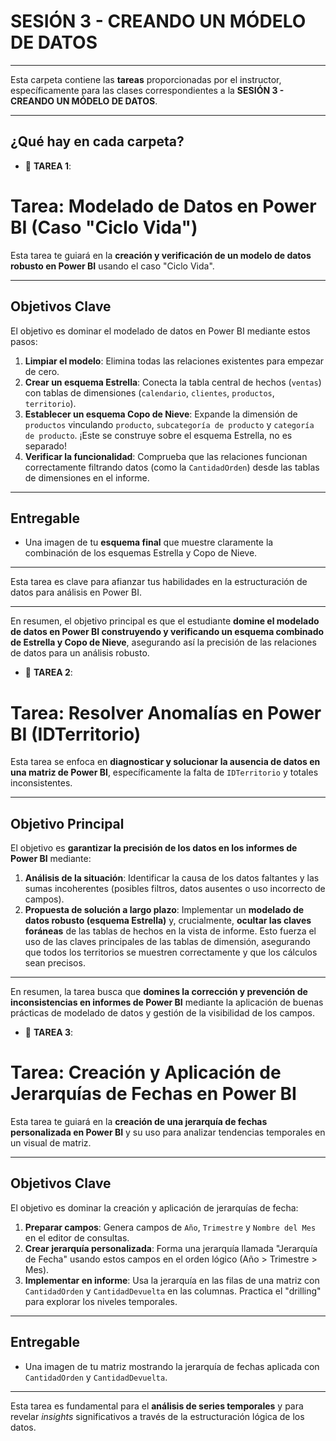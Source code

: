 # SESIÓN 3 - CREANDO UN MÓDELO DE DATOS

---

Esta carpeta contiene las **tareas** proporcionadas por el instructor, específicamente para las clases correspondientes a la **SESIÓN 3 - CREANDO UN MÓDELO DE DATOS**.

---

## ¿Qué hay en cada carpeta?

* 📁 **TAREA 1**:

# Tarea: Modelado de Datos en Power BI (Caso "Ciclo Vida")

Esta tarea te guiará en la **creación y verificación de un modelo de datos robusto en Power BI** usando el caso "Ciclo Vida".

---

## Objetivos Clave

El objetivo es dominar el modelado de datos en Power BI mediante estos pasos:

1.  **Limpiar el modelo**: Elimina todas las relaciones existentes para empezar de cero.
2.  **Crear un esquema Estrella**: Conecta la tabla central de hechos (`ventas`) con tablas de dimensiones (`calendario`, `clientes`, `productos`, `territorio`).
3.  **Establecer un esquema Copo de Nieve**: Expande la dimensión de `productos` vinculando `producto`, `subcategoría de producto` y `categoría de producto`. ¡Este se construye sobre el esquema Estrella, no es separado!
4.  **Verificar la funcionalidad**: Comprueba que las relaciones funcionan correctamente filtrando datos (como la `CantidadOrden`) desde las tablas de dimensiones en el informe.

---

## Entregable

* Una imagen de tu **esquema final** que muestre claramente la combinación de los esquemas Estrella y Copo de Nieve.

---

Esta tarea es clave para afianzar tus habilidades en la estructuración de datos para análisis en Power BI.

---

En resumen, el objetivo principal es que el estudiante **domine el modelado de datos en Power BI construyendo y verificando un esquema combinado de Estrella y Copo de Nieve**, asegurando así la precisión de las relaciones de datos para un análisis robusto.

* 📁 **TAREA 2**:

# Tarea: Resolver Anomalías en Power BI (IDTerritorio)

Esta tarea se enfoca en **diagnosticar y solucionar la ausencia de datos en una matriz de Power BI**, específicamente la falta de `IDTerritorio` y totales inconsistentes.

---

## Objetivo Principal

El objetivo es **garantizar la precisión de los datos en los informes de Power BI** mediante:

1.  **Análisis de la situación**: Identificar la causa de los datos faltantes y las sumas incoherentes (posibles filtros, datos ausentes o uso incorrecto de campos).
2.  **Propuesta de solución a largo plazo**: Implementar un **modelado de datos robusto (esquema Estrella)** y, crucialmente, **ocultar las claves foráneas** de las tablas de hechos en la vista de informe. Esto fuerza el uso de las claves principales de las tablas de dimensión, asegurando que todos los territorios se muestren correctamente y que los cálculos sean precisos.

---

En resumen, la tarea busca que **domines la corrección y prevención de inconsistencias en informes de Power BI** mediante la aplicación de buenas prácticas de modelado de datos y gestión de la visibilidad de los campos.

* 📁 **TAREA 3**:

# Tarea: Creación y Aplicación de Jerarquías de Fechas en Power BI

Esta tarea te guiará en la **creación de una jerarquía de fechas personalizada en Power BI** y su uso para analizar tendencias temporales en un visual de matriz.

---

## Objetivos Clave

El objetivo es dominar la creación y aplicación de jerarquías de fecha:

1.  **Preparar campos**: Genera campos de `Año`, `Trimestre` y `Nombre del Mes` en el editor de consultas.
2.  **Crear jerarquía personalizada**: Forma una jerarquía llamada "Jerarquía de Fecha" usando estos campos en el orden lógico (Año > Trimestre > Mes).
3.  **Implementar en informe**: Usa la jerarquía en las filas de una matriz con `CantidadOrden` y `CantidadDevuelta` en las columnas. Practica el "drilling" para explorar los niveles temporales.

---

## Entregable

* Una imagen de tu matriz mostrando la jerarquía de fechas aplicada con `CantidadOrden` y `CantidadDevuelta`.

---

Esta tarea es fundamental para el **análisis de series temporales** y para revelar *insights* significativos a través de la estructuración lógica de los datos.
